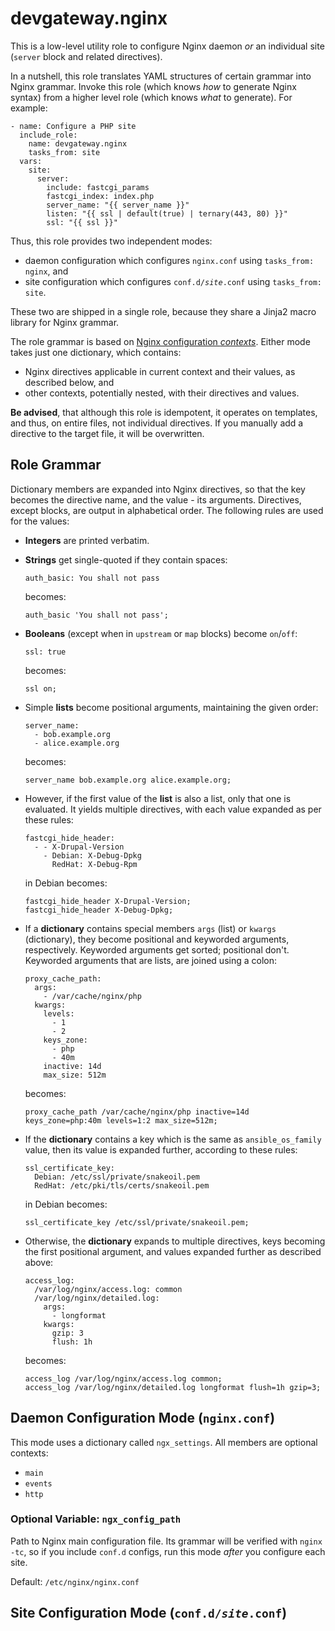 # devgateway.nginx

This is a low-level utility role to configure Nginx daemon *or* an individual site (`server` block and related directives).

In a nutshell, this role translates YAML structures of certain grammar into Nginx grammar. Invoke this role (which knows *how* to generate Nginx syntax) from a higher level role (which knows *what* to generate). For example:

    - name: Configure a PHP site
      include_role:
        name: devgateway.nginx
        tasks_from: site
      vars:
        site:
          server: 
            include: fastcgi_params
            fastcgi_index: index.php
            server_name: "{{ server_name }}"
            listen: "{{ ssl | default(true) | ternary(443, 80) }}"
            ssl: "{{ ssl }}"

Thus, this role provides two independent modes:

* daemon configuration which configures `nginx.conf` using `tasks_from: nginx`, and
* site configuration which configures `conf.d/`*`site`*`.conf` using `tasks_from: site`.

These two are shipped in a single role, because they share a Jinja2 macro library for Nginx grammar.

The role grammar is based on [Nginx configuration *contexts*](http://nginx.org/en/docs/beginners_guide.html#conf_structure). Either mode takes just one dictionary, which contains:

* Nginx directives applicable in current context and their values, as described below, and
* other contexts, potentially nested, with their directives and values.

**Be advised**, that although this role is idempotent, it operates on templates, and thus, on entire files, not individual directives. If you manually add a directive to the target file, it will be overwritten.

## Role Grammar

Dictionary members are expanded into Nginx directives, so that the key becomes the directive name, and the value - its arguments. Directives, except blocks, are output in alphabetical order. The following rules are used for the values:

*   **Integers** are printed verbatim.

*   **Strings** get single-quoted if they contain spaces:

        auth_basic: You shall not pass

    becomes:

        auth_basic 'You shall not pass';

*   **Booleans** (except when in `upstream` or `map` blocks) become `on`/`off`:

        ssl: true

    becomes:

        ssl on;

*   Simple **lists** become positional arguments, maintaining the given order:

        server_name:
          - bob.example.org
          - alice.example.org

    becomes:

        server_name bob.example.org alice.example.org;

*   However, if the first value of the **list** is also a list, only that one is evaluated. It yields multiple directives, with each value expanded as per these rules:

        fastcgi_hide_header:
          - - X-Drupal-Version
            - Debian: X-Debug-Dpkg
              RedHat: X-Debug-Rpm

    in Debian becomes:

        fastcgi_hide_header X-Drupal-Version;
        fastcgi_hide_header X-Debug-Dpkg;

*   If a **dictionary** contains special members `args` (list) or `kwargs` (dictionary), they become positional and keyworded arguments, respectively. Keyworded arguments get sorted; positional don't. Keyworded arguments that are lists, are joined using a colon:

        proxy_cache_path:
          args:
            - /var/cache/nginx/php
          kwargs:
            levels:
              - 1
              - 2
            keys_zone:
              - php
              - 40m
            inactive: 14d
            max_size: 512m

    becomes:

        proxy_cache_path /var/cache/nginx/php inactive=14d keys_zone=php:40m levels=1:2 max_size=512m;

*   If the **dictionary** contains a key which is the same as `ansible_os_family` value, then its value is expanded further, according to these rules:

        ssl_certificate_key:
          Debian: /etc/ssl/private/snakeoil.pem
          RedHat: /etc/pki/tls/certs/snakeoil.pem

    in Debian becomes:

        ssl_certificate_key /etc/ssl/private/snakeoil.pem;

*   Otherwise, the **dictionary** expands to multiple directives, keys becoming the first positional argument, and values expanded further as described above:

        access_log:
          /var/log/nginx/access.log: common
          /var/log/nginx/detailed.log:
            args:
              - longformat
            kwargs:
              gzip: 3
              flush: 1h

    becomes:

        access_log /var/log/nginx/access.log common;
        access_log /var/log/nginx/detailed.log longformat flush=1h gzip=3;

## Daemon Configuration Mode (`nginx.conf`)

This mode uses a dictionary called `ngx_settings`. All members are optional contexts:

* `main`
* `events`
* `http`

### Optional Variable: `ngx_config_path`

Path to Nginx main configuration file. Its grammar will be verified with `nginx -tc`, so if you include `conf.d` configs, run this mode *after* you configure each site.

Default: `/etc/nginx/nginx.conf`

## Site Configuration Mode (`conf.d/`*`site`*`.conf`)
